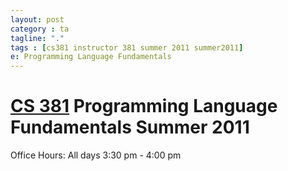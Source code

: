 ```yaml
---
layout: post
category : ta
tagline: "."
tags : [cs381 instructor 381 summer 2011 summer2011]
e: Programming Language Fundamentals
---
```

# [CS 381](https://web.engr.oregonstate.edu/~gopinath/wiki/index.php) Programming Language Fundamentals Summer 2011

Office Hours: 
All days  3:30 pm - 4:00 pm

